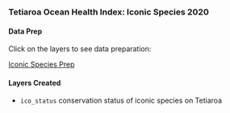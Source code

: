 ### Tetiaroa Ocean Health Index: Iconic Species 2020

#### Data Prep

Click on the layers to see data preparation:

[Iconic Species Prep](https://ohi-4site.github.io/tet-prep/prep/sp/ico/v2020/ico_data_prep.html)

#### Layers Created

- `ico_status` conservation status of iconic species on Tetiaroa



